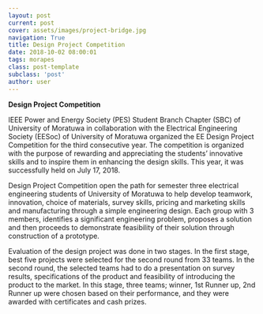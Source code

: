 ```yaml
---
layout: post
current: post
cover: assets/images/project-bridge.jpg
navigation: True
title: Design Project Competition
date: 2018-10-02 08:00:01
tags: morapes
class: post-template
subclass: 'post'
author: user
---
```

**Design Project Competition**

IEEE Power and Energy Society (PES) Student Branch Chapter (SBC) of University of Moratuwa in collaboration with the Electrical Engineering Society (EESoc) of University of Moratuwa organized the EE Design Project Competition for the third consecutive year. The competition is organized with the purpose of rewarding and appreciating the students’ innovative skills and to inspire them in enhancing the design skills. This year, it was successfully held on July 17, 2018.

Design Project Competition open the path for semester three electrical engineering students of University of Moratuwa to help develop teamwork, innovation, choice of materials, survey skills, pricing and marketing skills and manufacturing through a simple engineering design. Each group with 3 members, identifies a significant engineering problem, proposes a solution and then proceeds to demonstrate feasibility of their solution through construction of a prototype.

Evaluation of the design project was done in two stages. In the first stage, best five projects were selected for the second round from 33 teams. In the second round, the selected teams had to do a presentation on survey results, specifications of the product and feasibility of introducing the product to the market. In this stage, three teams; winner, 1st Runner up, 2nd Runner up were chosen based on their performance, and they were awarded with certificates and cash prizes.
